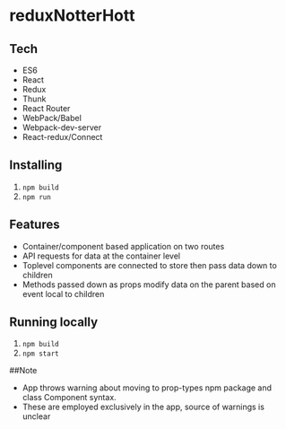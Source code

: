 # reduxNotterHott

## Tech
- ES6
- React
- Redux
- Thunk  
- React Router
- WebPack/Babel
- Webpack-dev-server  
- React-redux/Connect

## Installing
1. `npm build`
2. `npm run`


## Features
- Container/component based application on two routes
- API requests for data at the container level
- Toplevel components are connected to store then pass data down to children
- Methods passed down as props modify data on the parent based on event local to children

## Running locally
1. `npm build`
2. `npm start`

##Note
- App throws warning about moving to prop-types npm package and class Component syntax.  
- These are employed exclusively in the app, source of warnings is unclear
